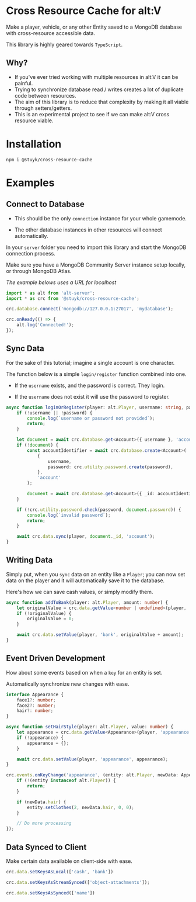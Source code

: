 # Cross Resource Cache for alt:V

Make a player, vehicle, or any other Entity saved to a MongoDB database with cross-resource accessible data.

This library is highly geared towards `TypeScript`.

## Why?

- If you've ever tried working with multiple resources in alt:V it can be painful.
- Trying to synchronize database read / writes creates a lot of duplicate code between resources.
- The aim of this library is to reduce that complexity by making it all viable through setters/getters.
- This is an experimental project to see if we can make alt:V cross resource viable.

# Installation

```
npm i @stuyk/cross-resource-cache
```

# Examples

## Connect to Database

* This should be the only `connection` instance for your whole gamemode. 

* The other database instances in other resources will connect automatically.

In your `server` folder you need to import this library and start the MongoDB connection process.

Make sure you have a MongoDB Community Server instance setup locally, or through MongoDB Atlas.

_The example belows uses a URL for localhost_

```ts
import * as alt from 'alt-server';
import * as crc from '@stuyk/cross-resource-cache';

crc.database.connect('mongodb://127.0.0.1:27017', 'mydatabase');

crc.onReady(() => {
    alt.log('Connected!');
});
```

## Sync Data

For the sake of this tutorial; imagine a single account is one character.

The function below is a simple `login/register` function combined into one.

* If the `username` exists, and the password is correct. They login.

* If the `username` does not exist it will use the password to register.

```ts
async function loginOrRegister(player: alt.Player, username: string, password: string) {
    if (!username || !password) {
        console.log(`username or password not provided`);
        return;
    }

    let document = await crc.database.get<Account>({ username }, 'account');
    if (!document) {
        const accountIdentifier = await crc.database.create<Account>(
            {
                username,
                password: crc.utility.password.create(password),
            },
            'account'
        );

        document = await crc.database.get<Account>({ _id: accountIdentifier }, 'account');
    }

    if (!crc.utility.password.check(password, document.password)) {
        console.log(`invalid password`);
        return;
    }

    await crc.data.sync(player, document._id, 'account');
}
```

## Writing Data

Simply put, when you `sync` data on an entity like a `Player`; you can now set data on the player and it will automatically save it to the database.

Here's how we can save cash values, or simply modify them.

```ts
async function addToBank(player: alt.Player, amount: number) {
    let originalValue = crc.data.getValue<number | undefined>(player, 'bank');
    if (!originalValue) {
        originalValue = 0;
    }

    await crc.data.setValue(player, 'bank', originalValue + amount);
}
```

## Event Driven Development

How about some events based on when a `key` for an entity is set.

Automatically synchronize new changes with ease.

```ts
interface Appearance {
    face1?: number;
    face2?: number;
    hair?: number;
}

async function setHairStyle(player: alt.Player, value: number) {
    let appearance = crc.data.getValue<Appearance>(player, 'appearance');
    if (!appearance) {
        appearance = {};
    }

    await crc.data.setValue(player, 'appearance', appearance);
}

crc.events.onKeyChange('appearance', (entity: alt.Player, newData: Appearance, oldData: Appearance) => {
    if (!(entity instanceof alt.Player)) {
        return;
    }

    if (newData.hair) {
        entity.setClothes(2, newData.hair, 0, 0);
    }

    // Do more processing
});
```

## Data Synced to Client

Make certain data available on client-side with ease.

```ts
crc.data.setKeysAsLocal(['cash', 'bank'])

crc.data.setKeysAsStreamSynced(['object-attachments']);

crc.data.setKeysAsSynced(['name'])
```